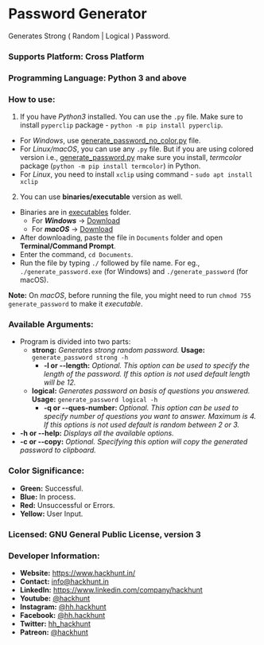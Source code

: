 # Password Generator
 Generates Strong ( Random | Logical ) Password.

### Supports Platform: Cross Platform

### Programming Language: Python 3 and above

### How to use:
 1. If you have *Python3* installed. You can use the `.py` file. Make sure to install `pyperclip` package - `python -m pip install pyperclip`.
  - For *Windows*, use [generate_password_no_color.py][1] file.
  - For *Linux/macOS*, you can use any `.py` file. But if you are using colored version i.e., [generate_password.py][2] make sure you install, *termcolor* package (`python -m pip install termcolor`) in Python.
  - For *Linux*, you need to install `xclip` using command - `sudo apt install xclip`

2. You can use **binaries/executable** version as well.
 - Binaries are in [executables][6] folder.
    - For ***Windows*** -> [Download][3]
    - For ***macOS*** -> [Download][5]
  - After downloading, paste the file in `Documents` folder and open **Terminal/Command Prompt**.
  - Enter the command, `cd Documents`.
  - Run the file by typing `./` followed by file name. For eg., `./generate_password.exe` (for Windows) and `./generate_password` (for macOS).   

**Note:** On *macOS*, before running the file, you might need to run `chmod 755 generate_password` to make it *executable*.

### Available Arguments:
 - Program is divided into two parts:
   - **strong:** *Generates strong random password.* **Usage:** `generate_password strong -h`
      - **-l or --length:** *Optional. This option can be used to specify the length of the password.
        If this option is not used default length will be 12.*
   - **logical:** *Generates password on basis of questions you answered.* **Usage:** `generate_password logical -h`
      - **-q or --ques-number:** *Optional. This option can be used to specify number of questions you want to answer.
        Maximum is 4. If this options is not used default is random between 2 or 3.*
- **-h or --help:** *Displays all the available options.*    
- **-c or --copy:** *Optional. Specifying this option will copy the generated password to clipboard.*

### Color Significance:
 - **Green:** Successful.
 - **Blue:** In process.
 - **Red:** Unsuccessful or Errors.
 - **Yellow:** User Input.

### Licensed: GNU General Public License, version 3

### Developer Information:
- **Website:** https://www.hackhunt.in/
- **Contact:** info@hackhunt.in
- **LinkedIn:** https://www.linkedin.com/company/hackhunt
- **Youtube:** [@hackhunt](https://youtube.com/hackhunt)
- **Instagram:** [@hh.hackhunt](https://www.instagram.com/hh.hackhunt/)
- **Facebook:** [@hh.hackhunt](https://www.facebook.com/hh.hackhunt/)
- **Twitter:** [hh_hackhunt](https://twitter.com/hh_hackhunt/)
- **Patreon:** [@hackhunt](https://www.patreon.com/hackhunt)

[1]: ./generate_password_no_color.py
[2]: ./generate_password.py
[3]: ./executables/windows/
[5]: ./executables/mac/
[6]: ./executables/
